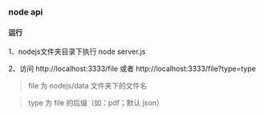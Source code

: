 ### node api

#### 运行

1、nodejs文件夹目录下执行 node server.js

2、访问 http://localhost:3333/file 或者 http://localhost:3333/file?type=type

> file 为 nodejs/data 文件夹下的文件名

> type 为 file 的后缀（如：pdf；默认 json）
